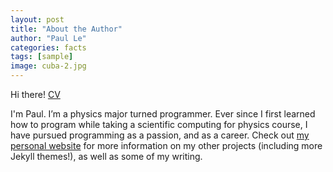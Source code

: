 ```yaml
---
layout: post
title: "About the Author"
author: "Paul Le"
categories: facts
tags: [sample]
image: cuba-2.jpg
---
```


Hi there! [CV]([https://joshua-roldan.github.io/_posts/Joshua_Roldan_CV.pdf](https://github.com/joshua-roldan/joshua-roldan.github.io/blob/3e1bf02b58a9f61c7b1d61aa42b553b0a672f453/Joshua_Roldan_CV.pdf))

I'm Paul. I’m a physics major turned programmer. Ever since I first learned how to program while taking a scientific computing for physics course, I have pursued programming as a passion, and as a career. Check out [my personal website](https://www.lenpaul.com/) for more information on my other projects (including more Jekyll themes!), as well as some of my writing.
